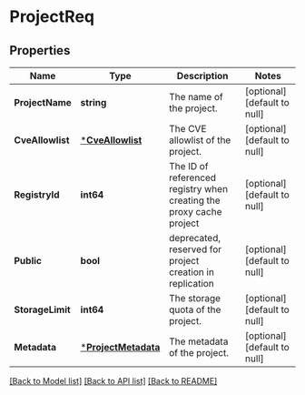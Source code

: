 # ProjectReq

## Properties
Name | Type | Description | Notes
------------ | ------------- | ------------- | -------------
**ProjectName** | **string** | The name of the project. | [optional] [default to null]
**CveAllowlist** | [***CveAllowlist**](CVEAllowlist.md) | The CVE allowlist of the project. | [optional] [default to null]
**RegistryId** | **int64** | The ID of referenced registry when creating the proxy cache project | [optional] [default to null]
**Public** | **bool** | deprecated, reserved for project creation in replication | [optional] [default to null]
**StorageLimit** | **int64** | The storage quota of the project. | [optional] [default to null]
**Metadata** | [***ProjectMetadata**](ProjectMetadata.md) | The metadata of the project. | [optional] [default to null]

[[Back to Model list]](../README.md#documentation-for-models) [[Back to API list]](../README.md#documentation-for-api-endpoints) [[Back to README]](../README.md)


